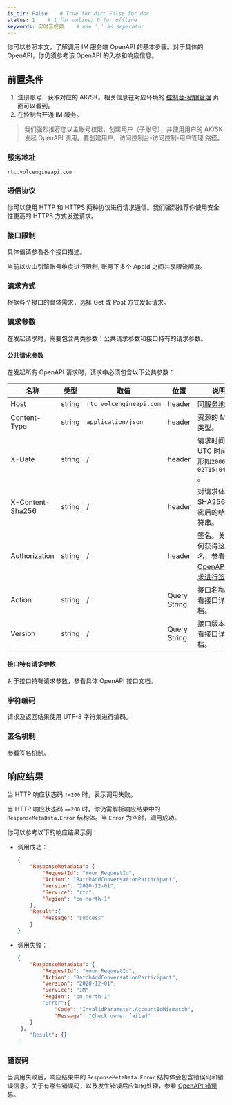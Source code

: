 ```yaml
---
is_dir: False    # True for dir; False for doc
status: 1    # 1 for online; 0 for offline
keywords: 实时音视频    # use ',' as separator
---
```


你可以参照本文，了解调用 IM 服务端 OpenAPI 的基本步骤。对于具体的 OpenAPI，你仍须参考该 OpenAPI 的入参和响应信息。

## 前置条件


1. 注册账号，获取对应的 AK/SK。相关信息在对应环境的 [控制台-秘钥管理](https://console.volcengine.com/iam/keymanage/) 页面可以看到。
2. 在控制台开通 IM 服务。

> 我们强烈推荐您以主账号权限，创建用户（子账号），并使用用户的 AK/SK 发起 OpenAPI 调用。要创建用户，访问控制台-访问控制-用户管理 路径。


### <span id="address"/>服务地址

`rtc.volcengineapi.com`


### 通信协议

你可以使用 HTTP 和 HTTPS 两种协议进行请求通信。我们强烈推荐你使用安全性更高的 HTTPS 方式发送请求。
### 接口限制

具体值请参看各个接口描述。

当前以火山引擎账号维度进行限制, 账号下多个 AppId 之间共享限流额度。

### 请求方式

根据各个接口的具体需求，选择 Get 或 Post 方式发起请求。

### <span id="requestparameters"/>请求参数

在发起请求时，需要包含两类参数：公共请求参数和接口特有的请求参数。

#### 公共请求参数

在发起所有 OpenAPI 请求时，请求中必须包含以下公共参数：

|  **名称**  |  **类型**  |  **取值**  |  **位置**  |  **说明**  |
| --- | --- | --- | --- | --- |
| Host | string | `rtc.volcengineapi.com` | header | 同[服务地址](#address)。 |
| Content-Type | string | `application/json` | header | 资源的 MIME 类型。 |
| X-Date | string | / | header | 请求时间，UTC 时间，形如`2006-01-02T15:04:05Z` 。 |
| X-Content-Sha256 | string | / | header | 对请求体采用 SHA256 加密后的结果字符串。 |
| Authorization | string | / | header | 签名。关于如何获得这一签名，参看[对 OpenAPI 请求进行签名](412252)。|
| Action | string | / | Query String | 接口名称。参看接口详情文档。 |
| Version | string | / | Query String | 接口版本。参看接口详情文档。 |


#### 接口特有请求参数

对于接口特有请求参数，参看具体 OpenAPI 接口文档。

### 字符编码

请求及返回结果使用 UTF-8 字符集进行编码。

### 签名机制

参看[签名机制](412252)。

## 响应结果

当 HTTP 响应状态码 `!=200` 时，表示调用失败。

当 HTTP 响应状态码 `==200` 时，你仍需解析响应结果中的 `ResponseMetaData.Error` 结构体。当 `Error` 为空时，调用成功。

你可以参考以下的响应结果示例：

* 调用成功：
    ```json
    {
        "ResponseMetadata": {
            "RequestId": "Your_RequestId",
            "Action": "BatchAddConversationParticipant",
            "Version": "2020-12-01",
            "Service": "rtc",
            "Region": "cn-north-1"
        },
        "Result":{
            "Message": "success"
        }
    }
    ```

* 调用失败：

    ```json
    {
        "ResponseMetadata": {
            "RequestId": "Your_RequestId",
            "Action": "BatchAddConversationParticipant",
            "Version": "2020-12-01",
            "Service": "IM",
            "Region": "cn-north-1"
            "Error":{
            	"Code": "InvalidParameter.AccountIdMismatch",
            	"Message": "Check owner failed"
        }
     }，
        "Result": {}        
    }
    ```

### 错误码

当调用失败后，响应结果中的 `ResponseMetaData.Error` 结构体会包含错误码和错误信息。关于有哪些错误码，以及发生错误后应如何处理，参看 [OpenAPI 错误码](412253)。
